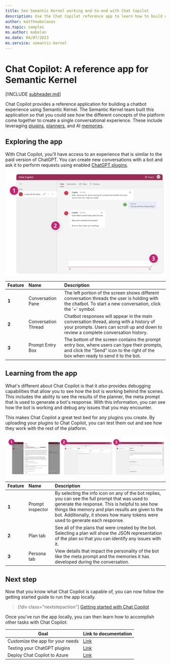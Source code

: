 ```yaml
---
title: See Semantic Kernel working end-to-end with Chat Copilot
description: Use the Chat Copilot reference app to learn how to build a custom conversational agent and to test your plugins.
author: matthewbolanos
ms.topic: samples
ms.author: mabolan
ms.date: 04/07/2023
ms.service: semantic-kernel
---
```

# Chat Copilot: A reference app for Semantic Kernel

[!INCLUDE [subheader.md](../includes/pat_large.md)]

Chat Copilot provides a reference application for building a chatbot experience using Semantic Kernel. The Semantic Kernel team built this application so that you could see how the different concepts of the platform come together to create a single conversational experience. These include leveraging [plugins](../ai-orchestration/plugins.md), [planners](../ai-orchestration/plugins.md), and AI [memories](../memories/index.md).

## Exploring the app
With Chat Copilot, you'll have access to an experience that is similar to the paid version of ChatGPT. You can create new conversations with a bot and ask it to perform requests using enabled [ChatGPT plugins](../ai-orchestration/chatgpt-plugins.md).

![Chat Copilot reference app](../media/chat-copilot.png)

| Feature | Name | Description |
|:-|:-|:-|
| **1** | Conversation Pane | The left portion of the screen shows different conversation threads the user is holding with the chatbot.  To start a new conversation, click the '+' symbol. |
| **2** | Conversation Thread | Chatbot responses will appear in the main conversation thread, along with a history of your prompts. Users can scroll up and down to review a complete conversation history. |
| **3** | Prompt Entry Box | The bottom of the screen contains the prompt entry box, where users can type their prompts, and click the "Send" icon to the right of the box when ready to send it to the bot. |

## Learning from the app
What's different about Chat Copilot is that it _also_ provides debugging capabilities that allow you to see how the bot is working behind the scenes. This includes the ability to see the results of the planner, the meta prompt that is used to generate a bot's response. With this information, you can see how the bot is working and debug any issues that you may encounter.

This makes Chat Copilot a great test bed for any plugins you create. By uploading your plugins to Chat Copilot, you can test them out and see how they work with the rest of the platform. 

![Using the debugging features of Chat Copilot](../media/chat-copilot-debug-features.png)

| Feature | Name | Description |
|:-|:-|:-|
| **1** | Prompt inspector | By selecting the info icon on any of the bot replies, you can see the full prompt that was used to generate the response. This is helpful to see how things like memory and plan results are given to the bot. Additionally, it shows how many tokens were used to generate each response. |
| **2** | Plan tab | See all of the plans that were created by the bot. Selecting a plan will show the JSON representation of the plan so that you can identify any issues with it. |
| **3** | Persona tab | View details that impact the personality of the bot like the meta prompt and the memories it has developed during the conversation. |

## Next step

Now that you know what Chat Copilot is capable of, you can now follow the getting started guide to run the app locally.

> [!div class="nextstepaction"]
> [Getting started with Chat Copilot](./getting-started.md)

Once you've run the app locally, you can then learn how to accomplish other tasks with Chat Copilot:

| Goal | Link to documentation |
| --- | --- |
| Customize the app for your needs | [Link](./customizing-chat-copilot.md) |
| Testing your ChatGPT plugins | [Link](./testing-plugins-with-chat-copilot.md) |
| Deploy Chat Copilot to Azure | [Link](./deploying-to-azure.md) |